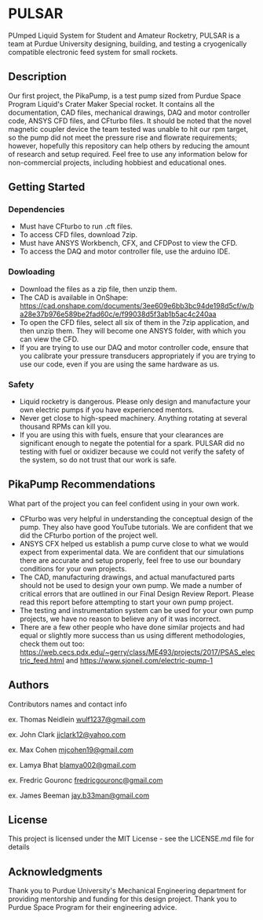 # PULSAR

PUmped Liquid System for Student and Amateur Rocketry, PULSAR is a team at Purdue University designing, building, and testing a cryogenically compatible electronic feed system for small rockets.

## Description

Our first project, the PikaPump, is a test pump sized from Purdue Space Program Liquid's Crater Maker Special rocket.  It contains all the documentation, CAD files, mechanical drawings, DAQ and motor controller code, ANSYS CFD files, and CFturbo files. It should be noted that the novel magnetic coupler device the team tested was unable to hit our rpm target, so the pump did not meet the pressure rise and flowrate requirements; however, hopefully this repository can help others by reducing the amount of research and setup required. Feel free to use any information below for non-commercial projects, including hobbiest and educational ones.

## Getting Started

### Dependencies

* Must have CFturbo to run .cft files.
* To access CFD files, download 7zip.
* Must have ANSYS Workbench, CFX, and CFDPost to view the CFD.
* To access the DAQ and motor controller file, use the arduino IDE. 

### Dowloading

* Download the files as a zip file, then unzip them.
* The CAD is available in OnShape: https://cad.onshape.com/documents/3ee609e6bb3bc94de198d5cf/w/ba28e37b976e589be2fad60c/e/f99038d5f3ab1b5ac4c240aa 
* To open the CFD files, select all six of them in the 7zip application, and then unzip them. They will become one ANSYS folder, with which you can view the CFD.
* If you are trying to use our DAQ and motor controller code, ensure that you calibrate your pressure transducers appropriately if you are trying to use our code, even if you are using the same hardware as us.

### Safety

* Liquid rocketry is dangerous. Please only design and manufacture your own electric pumps if you have experienced mentors.
* Never get close to high-speed machinery. Anything rotating at several thousand RPMs can kill you.
* If you are using this with fuels, ensure that your clearances are significant enough to negate the potential for a spark. PULSAR did no testing with fuel or oxidizer because we could not verify the safety of the system, so do not trust that our work is safe.

## PikaPump Recommendations
What part of the project you can feel confident using in your own work.

* CFturbo was very helpful in understanding the conceptual design of the pump. They also have good YouTube tutorials. We are confident that we did the CFturbo portion of the project well.
* ANSYS CFX helped us establish a pump curve close to what we would expect from experimental data. We are confident that our simulations there are accurate and setup properly, feel free to use our boundary conditions for your own projects.
* The CAD, manufacturing drawings, and actual manufactured parts should not be used to design your own pump. We made a number of critical errors that are outlined in our Final Design Review Report. Please read this report before attempting to start your own pump project.
* The testing and instrumentation system can be used for your own pump projects, we have no reason to believe any of it was incorrect.
* There are a few other people who have done similar projects and had equal or slightly more success than us using different methodologies, check them out too: https://web.cecs.pdx.edu/~gerry/class/ME493/projects/2017/PSAS_electric_feed.html and https://www.sjoneil.com/electric-pump-1

## Authors

Contributors names and contact info

ex. Thomas Neidlein  wulf1237@gmail.com

ex. John Clark jjclark12@yahoo.com

ex. Max Cohen mjcohen19@gmail.com

ex. Lamya Bhat blamya002@gmail.com

ex. Fredric Gouronc fredricgouronc@gmail.com

ex. James Beeman jay.b33man@gmail.com

## License

This project is licensed under the MIT License - see the LICENSE.md file for details

## Acknowledgments
Thank you to Purdue University's Mechanical Engineering department for providing mentorship and funding for this design project.
Thank you to Purdue Space Program for their engineering advice.

